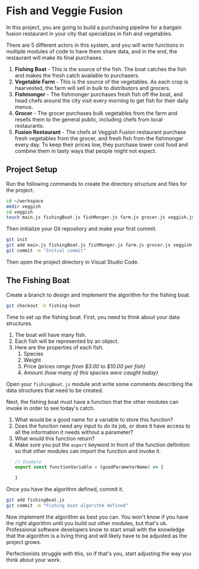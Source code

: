 # Fish and Veggie Fusion

In this project, you are going to build a purchasing pipeline for a bargain fusion restaurant in your city that specializes in fish and vegetables.

There are 5 different actors in this system, and you will write functions in multiple modules of code to have them share data, and in the end, the restaurant will make its final purchases.

1. **Fishing Boat** - This is the source of the fish. The boat catches the fish and makes the fresh catch available to purchasers.
1. **Vegetable Farm** - This is the source of the vegetables. As each crop is haarvested, the farm will sell in bulk to distributors and grocers.
1. **Fishmonger** - The fishmonger purchases fresh fish off the boat, and head chefs around the city visit every morning to get fish for their daily menus.
1. **Grocer** - The grocer purchases bulk vegetables from the farm and resells them to the general public, including chefs from local restaurants.
1. **Fusion Restaurant** - The chefs at Veggish Fusion restaurant purchase fresh vegetables from the grocer, and fresh fish from the fishmonger every day. To keep their prices low, they purchase lower cost food and combine them in tasty ways that people might not expect.

## Project Setup

Run the following commands to create the directory structure and files for the project.

```sh
cd ~/workspace
mkdir veggish
cd veggish
touch main.js fishingBoat.js fishMonger.js farm.js grocer.js veggish.js
```

Then initialize your Git repository and make your first commit.

```sh
git init
git add main.js fishingBoat.js fishMonger.js farm.js grocer.js veggish.js
git commit -m "Initial commit"
```

Then open the project directory in Visual Studio Code.

## The Fishing Boat

Create a branch to design and implement the algorithm for the fishing boat.

```sh
git checkout -b fishing-boat
```

Time to set up the fishing boat. First, you need to think about your data structures.

1. The boat will have many fish.
1. Each fish will be represented by an object.
1. Here are the properties of each fish.
    1. Species
    1. Weight
    1. Price _(prices range from $3.00 to $10.00 per fish)_
    1. Amount _(how many of this species were caught today)_

Open your `fishingBoat.js` module and write some comments describing the data structures that need to be created.

Next, the fishing boat must have a function that the other modules can invoke in order to see today's catch.

1. What would be a good name for a variable to store this function?
1. Does the function need any input to do its job, or does it have access to all the information it needs without a parameter?
1. What would this function return?
1. Make sure you put the `export` keyword in front of the function definition so that other modules can import the function and invoke it.
    ```js
    // Example
    export const functionVariable = (goodParameterName) => {

    }
    ```

Once you have the algorithm defined, commit it.

```sh
git add fishingBoat.js
git commit -m "Fishing boat algorithm defined"
```

Now implement the algorithm as best you can. You won't know if you have the right algorithm until you build out other modules, but that's ok. Professional software developers know to start small with the knowledge that the algorithm is a living thing and will likely have to be adjusted as the project grows.

Perfectionists struggle with this, so if that's you, start adjusting the way you think about your work.
